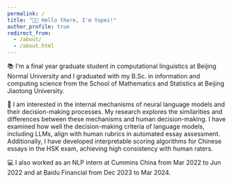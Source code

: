```yaml
---
permalink: /
title: "👋🏻 Hello there, I'm Yupei!"
author_profile: true
redirect_from: 
  - /about/
  - /about.html
---
```


📚 I'm a final year graduate student in computational linguistics at Beijing Normal University and I graduated with my B.Sc. in information and computing science from the School of Mathematics and Statistics at Beijing Jiaotong University. 

🔬 I am interested in the internal mechanisms of neural language models and their decision-making processes. My research explores the similarities and differences between these mechanisms and human decision-making. I have examined how well the decision-making criteria of language models, including LLMs, align with human rubrics in automated essay assessment. Additionally, I have developed interpretable scoring algorithms for Chinese essays in the HSK exam, achieving high consistency with human raters.

💻 I also worked as an NLP intern at Cummins China from Mar 2022 to Jun 2022 and at Baidu Financial from Dec 2023 to Mar 2024.